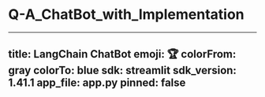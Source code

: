 # Q-A_ChatBot_with_Implementation
---
title: LangChain ChatBot
emoji: 🏆
colorFrom: gray
colorTo: blue
sdk: streamlit
sdk_version: 1.41.1
app_file: app.py
pinned: false
---